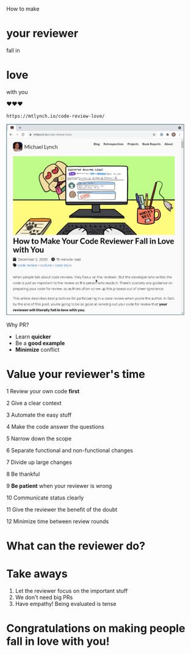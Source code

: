 How to make

# your reviewer

fall in

# love

with you

❤️❤️❤️



<!-- Blank side for story -->
<!-- .slide: data-background="black" -->



`https://mtlynch.io/code-review-love/`

<img src="/images/blog_post.png" height="500px" />



Why PR?



* Learn **quicker**
* Be a **good example**
* **Minimize** conflict



# Value your reviewer's time



1 Review your own code **first**



2 Give a clear context



3 Automate the easy stuff



4 Make the code answer the questions



5 Narrow down the scope



6 Separate functional and non-functional changes



7 Divide up large changes



8 Be thankful



9 **Be patient** when your reviewer is wrong



10 Communicate status clearly



11 Give the reviewer the benefit of the doubt



12 Minimize time between review rounds



# What can the reviewer do?



# Take aways

1. Let the reviewer focus on the important stuff
2. We don't need big PRs
3. Have empathy! Being evaluated is tense



# Congratulations on making people fall in love with you!
